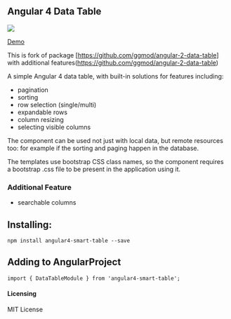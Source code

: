 ## Angular 4 Data Table
<a href="https://nodei.co/npm/angular4-smart-table/"><img src="https://nodei.co/npm/angular4-smart-table.png"></a>



<a href="https://angular4-smart-table-demo.herokuapp.com/">Demo</a>

This is fork of package [https://github.com/ggmod/angular-2-data-table] with additional features(https://github.com/ggmod/angular-2-data-table)

A simple Angular 4 data table, with built-in solutions for features including:

* pagination
* sorting
* row selection (single/multi)
* expandable rows
* column resizing
* selecting visible columns

The component can be used not just with local data, but remote resources too: for example if the sorting and paging happen in the database.

The templates use bootstrap CSS class names, so the component requires a bootstrap .css file to be present in the application using it.

### Additional Feature
* searchable columns

## Installing:
`npm install angular4-smart-table --save`

## Adding to AngularProject

`import { DataTableModule } from 'angular4-smart-table';`
  
#### Licensing
MIT License
